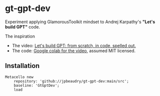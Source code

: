 # gt-gpt-dev
Experiment applying GlamorousToolkit mindset to Andrej Karpathy's **"Let's build GPT"** code.

The inspiration
* The video: [Let's build GPT: from scratch, in code, spelled out.](https://www.youtube.com/watch?v=kCc8FmEb1nY)
* The code: [Google colab for the video](https://colab.research.google.com/drive/1JMLa53HDuA-i7ZBmqV7ZnA3c_fvtXnx-?usp=sharing), assumed MIT licensed.
## Installation```stMetacello new	repository: 'github://jpbeaudry/gt-gpt-dev:main/src';	baseline: 'GtGptDev';	load```